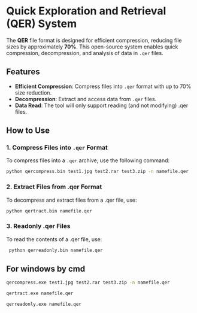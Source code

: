 # Quick Exploration and Retrieval (QER) System

The **QER** file format is designed for efficient compression, reducing file sizes by approximately **70%**. This open-source system enables quick compression, decompression, and analysis of data in `.qer` files.

## Features

- **Efficient Compression**: Compress files into `.qer` format with up to 70% size reduction.
- **Decompression**: Extract and access data from `.qer` files.
- **Data Read**:  The tool will only support reading (and not modifying) .qer files.

## How to Use

### 1. Compress Files into `.qer` Format

To compress files into a `.qer` archive, use the following command:

   ```cmd
   python qercompress.bin test1.jpg test2.rar test3.zip -n namefile.qer
   ```

### 2.  Extract Files from .qer Format

To decompress and extract files from a .qer file, use:
   ```cmd
  python qertract.bin namefile.qer
   ```

### 3. Readonly .qer Files

To read the contents of a .qer file, use:

 ```cmd
  python qerreadonly.bin namefile.qer
   ```


## For windows by cmd
 ```cmd
qercompress.exe test1.jpg test2.rar test3.zip -n namefile.qer
   ```
 ```cmd
qertract.exe namefile.qer
   ```
 ```cmd
qerreadonly.exe namefile.qer
   ```

